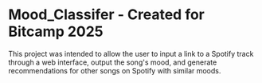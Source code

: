 # Mood_Classifer - Created for Bitcamp 2025
This project was intended to allow the user to input a link to a Spotify track through a web interface, output the song's mood, and generate recommendations for other songs on Spotify with similar moods. 
